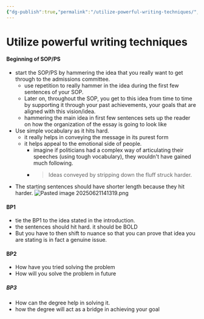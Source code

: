 ```yaml
---
{"dg-publish":true,"permalink":"/utilize-powerful-writing-techniques/","tags":["SOP"]}
---
```


# Utilize powerful writing techniques

#### Beginning of SOP/PS
- start the SOP/PS by hammering the idea that you really want to get through to the admissions committee.
	- use repetition to really hammer in the idea during the first few sentences of your SOP.
	- Later on, throughout the SOP, you get to this idea from time to time by supporting it through your past achievements, your goals that are aligned with this vision/idea.
	- hammering the main idea in first few sentences sets up the reader on how the organization of the essay is going to look like
- Use simple vocabulary as it hits hard.
	- it really helps in conveying the message in its purest form
	- it helps appeal to the emotional side of people.
		- imagine if politicians had a complex way of articulating their speeches (using tough vocabulary), they wouldn't have gained much following.
		- > Ideas conveyed by stripping down the fluff struck harder.
- The starting sentences should have shorter length because they hit harder.
![Pasted image 20250621141319.png](/img/user/Pasted%20image%2020250621141319.png)


#### BP1
- tie the BP1 to the idea stated in the introduction.
- the sentences should hit hard. it should be BOLD
- But you have to then shift to nuance so that you can prove that idea you are stating is in fact a genuine issue.

#### BP2 
- How have you tried solving the problem
- How will you solve the problem in future

##### BP3
- How can the degree help in solving it.
- how the degree will act as a bridge in achieving your goal













